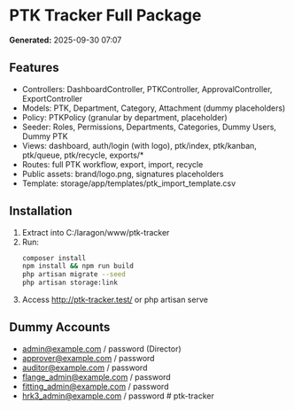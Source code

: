# PTK Tracker Full Package
**Generated:** 2025-09-30 07:07

## Features
- Controllers: DashboardController, PTKController, ApprovalController, ExportController
- Models: PTK, Department, Category, Attachment (dummy placeholders)
- Policy: PTKPolicy (granular by department, placeholder)
- Seeder: Roles, Permissions, Departments, Categories, Dummy Users, Dummy PTK
- Views: dashboard, auth/login (with logo), ptk/index, ptk/kanban, ptk/queue, ptk/recycle, exports/*
- Routes: full PTK workflow, export, import, recycle
- Public assets: brand/logo.png, signatures placeholders
- Template: storage/app/templates/ptk_import_template.csv

## Installation
1. Extract into C:/laragon/www/ptk-tracker
2. Run:
   ```bash
   composer install
   npm install && npm run build
   php artisan migrate --seed
   php artisan storage:link
   ```
3. Access http://ptk-tracker.test/ or php artisan serve

## Dummy Accounts
- admin@example.com / password (Director)
- approver@example.com / password
- auditor@example.com / password
- flange_admin@example.com / password
- fitting_admin@example.com / password
- hrk3_admin@example.com / password
#   p t k - t r a c k e r  
 